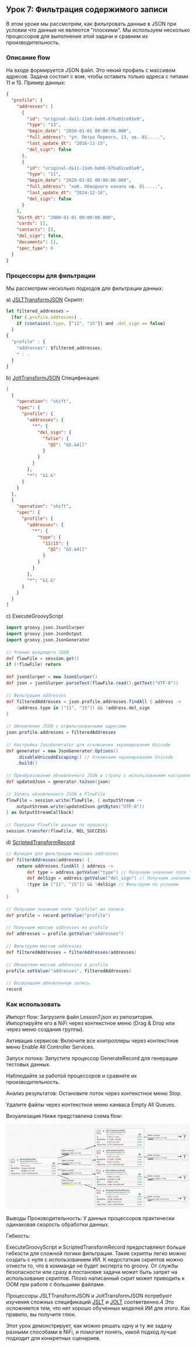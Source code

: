 ## Урок 7: Фильтрация содержимого записи
В этом уроке мы рассмотрим, как фильтровать данные в JSON при условии что данные не являются "плоскими". 
Мы используем несколько процессоров для выполнения этой задачи и сравним их производительность.

### Описание flow
На входе формируется JSON файл. Это некий профиль с массивом адресов.
Задача состоит с вом, чтобы оставить только адреса с типами 11 и 15.
Пример данных:
```json
{
  "profile": {
    "addresses": [
      {
        "id": "original-da11-11eb-beb6-87ba01ce01e0",
        "type": "13",
        "begin_date": "2020-01-01 00:00:00.000",
        "full_address": "ул. Петра Первого, 13, кв. 81.....",
        "last_update_dt": "2016-11-15",
        "del_sign": false
      },
      {
        "id": "original-da11-11eb-beb6-87ba01ce01e0",
        "type": "11",
        "begin_date": "2020-01-01 00:00:00.000",
        "full_address": "наб. Обводного канала оф. 81.....",
        "last_update_dt": "2024-12-16",
        "del_sign": false
      }
    ],
    "birth_dt": "2000-01-01 00:00:00.000",
    "cards": [],
    "contacts": [],
    "del_sign": false,
    "documents": [],
    "spec_type": 0
  }
}
```

### Процессоры для фильтрации
Мы рассмотрим несколько подходов для фильтрации данных:

a) [JSLTTransformJSON](https://nifi.apache.org/docs/nifi-docs/components/org.apache.nifi/nifi-jslt-nar/1.26.0/org.apache.nifi.processors.jslt.JSLTTransformJSON/)
Скрипт:
```javascript
let filtered_addresses = 
  [for (.profile.addresses) .
    if (contains(.type, ["11", "15"]) and .del_sign == false)
  ]
{
  "profile" : {
    "addresses": $filtered_addresses,
    * : .
  }
}

```

b) [JoltTransformJSON]([url](https://nifi.apache.org/docs/nifi-docs/components/org.apache.nifi/nifi-standard-nar/1.19.0/org.apache.nifi.processors.standard.JoltTransformJSON/index.html))
Спецификация:
```json
[
  {
    "operation": "shift",
    "spec": {
      "profile": {
        "addresses": {
          "*": {
            "del_sign": {
              "false": {
                "@2": "&5.&4[]"
              }
            }
          }
        },
        "*": "&1.&"
      }
    }
  },
  {
    "operation": "shift",
    "spec": {
      "profile": {
        "addresses": {
          "*": {
            "type": {
              "11|15": {
                "@2": "&5.&4[]"
              }
            }
          }
        },
        "*": "&1.&"
      }
    }
  }
]

```

c) ExecuteGroovyScript 
```groovy
import groovy.json.JsonSlurper
import groovy.json.JsonOutput
import groovy.json.JsonGenerator

// Чтение входящего JSON
def flowFile = session.get()
if (!flowFile) return

def jsonSlurper = new JsonSlurper()
def json = jsonSlurper.parseText(flowFile.read().getText("UTF-8"))

// Фильтрация addresses
def filteredAddresses = json.profile.addresses.findAll { address ->
    (address.type in ["11", "15"]) && !address.del_sign
}

// Обновление JSON с отфильтрованными адресами
json.profile.addresses = filteredAddresses

// Настройка JsonGenerator для отключения экранирования Unicode
def generator = new JsonGenerator.Options()
    .disableUnicodeEscaping() // Отключаем экранирование Unicode
    .build()

// Преобразование обновленного JSON в строку с использованием настроенного генератора
def updatedJson = generator.toJson(json)

// Запись обновленного JSON в FlowFile
flowFile = session.write(flowFile, { outputStream ->
    outputStream.write(updatedJson.getBytes("UTF-8"))
} as OutputStreamCallback)

// Передача FlowFile дальше по процессу
session.transfer(flowFile, REL_SUCCESS)
```

d) [ScriptedTransformRecord]([url](https://nifi.apache.org/docs/nifi-docs/components/org.apache.nifi/nifi-scripting-nar/1.24.0/org.apache.nifi.processors.script.ScriptedTransformRecord/)) 
```groovy
// Функция для фильтрации массива addresses
def filterAddresses(addresses) {
    return addresses.findAll { address ->
        def type = address.getValue("type") // Получаем значение поля "type"
        def delSign = address.getValue("del_sign") // Получаем значение поля "del_sign"
        (type in ["11", "15"]) && !delSign // Фильтруем по условию
    }
}

// Получаем значение поля "profile" из записи
def profile = record.getValue("profile")

// Получаем массив addresses из profile
def addresses = profile.getValue("addresses")

// Фильтруем массив addresses
def filteredAddresses = filterAddresses(addresses)

// Обновляем массив addresses в profile
profile.setValue("addresses", filteredAddresses)

// Возвращаем обновленную запись
record
```

### Как использовать
Импорт flow:
Загрузите файл Lesson7.json из репозитория.
Импортируйте его в NiFi через контекстное меню (Drag & Drop или через меню создания группы).

Активация сервисов:
Включите все контроллеры через контекстное меню Enable All Controller Services.

Запуск потока:
Запустите процессор GenerateRecord для генерации тестовых данных.

Наблюдайте за работой процессоров и сравните их производительность.

Анализ результатов:
Остановите поток через контекстное меню Stop.

Удалите файлы через контекстное меню канваса Empty All Queues.

Визуализация
Ниже представлена схема flow:

![NiFi Flow](pipeline.png)

Выводы
Производительность:
У данных процессоров практически одинаковая скорость обработки данных.

Гибкость:

ExecuteGroovyScript и ScriptedTransformRecord предоставляют больше гибкости для сложной логики фильтрации.
Такие скрипты легко можно создать с нуля с использованием ИИ.
К недостаткам скриптов можно отнести то, что в комманде не будет эксперта по groovy. 
От службы безопасности или сразу в постановке задачи может быть запрет на использование скриптов.
Плохо написанный скрит может приводить к OOM при работе с большими файлами.

Процессоры JSLTTransformJSON и JoltTransformJSON потребуют изучения сложных спецификаций [JSLT](https://github.com/schibsted/jslt/blob/master/functions.md?ysclid=lzsp7ge8f0491677772) и [JOLT](https://lucabiscotti.github.io/jolt-guide.github.io/) соответвенно.4
Это осложняется тем, что нет хорошо обученных моделей ИИ для этого. Как правило, вы получите глюк. 

Этот урок демонстрирует, как можно решать одну и ту же задачу разными способами в NiFi, и помогает понять, какой подход лучше подходит для конкретных сценариев.
